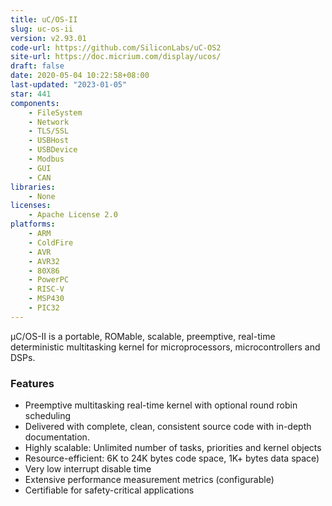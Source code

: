```yaml
---
title: uC/OS-II
slug: uc-os-ii
version: v2.93.01
code-url: https://github.com/SiliconLabs/uC-OS2
site-url: https://doc.micrium.com/display/ucos/
draft: false
date: 2020-05-04 10:22:58+08:00
last-updated: "2023-01-05"
star: 441
components:
    - FileSystem
    - Network
    - TLS/SSL
    - USBHost
    - USBDevice
    - Modbus
    - GUI
    - CAN
libraries:
    - None
licenses:
    - Apache License 2.0
platforms:
    - ARM
    - ColdFire
    - AVR
    - AVR32
    - 80X86
    - PowerPC
    - RISC-V
    - MSP430
    - PIC32
---
```

μC/OS-II is a portable, ROMable, scalable, preemptive, real-time deterministic multitasking kernel for microprocessors, microcontrollers and DSPs.


<!--more-->

### Features

- Preemptive multitasking real-time kernel with optional round robin scheduling
- Delivered with complete, clean, consistent source code with in-depth documentation.
- Highly scalable: Unlimited number of tasks, priorities and kernel objects
- Resource-efficient: 6K to 24K bytes code space, 1K+ bytes data space)
- Very low interrupt disable time
- Extensive performance measurement metrics (configurable)
- Certifiable for safety-critical applications
<!--github-projects-->